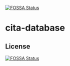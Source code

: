 [![FOSSA Status](https://app.fossa.io/api/projects/git%2Bgithub.com%2Fcryptape%2Fcita-database.svg?type=shield)](https://app.fossa.io/projects/git%2Bgithub.com%2Fcryptape%2Fcita-database?ref=badge_shield)

# cita-database

## License
[![FOSSA Status](https://app.fossa.io/api/projects/git%2Bgithub.com%2Fcryptape%2Fcita-database.svg?type=large)](https://app.fossa.io/projects/git%2Bgithub.com%2Fcryptape%2Fcita-database?ref=badge_large)